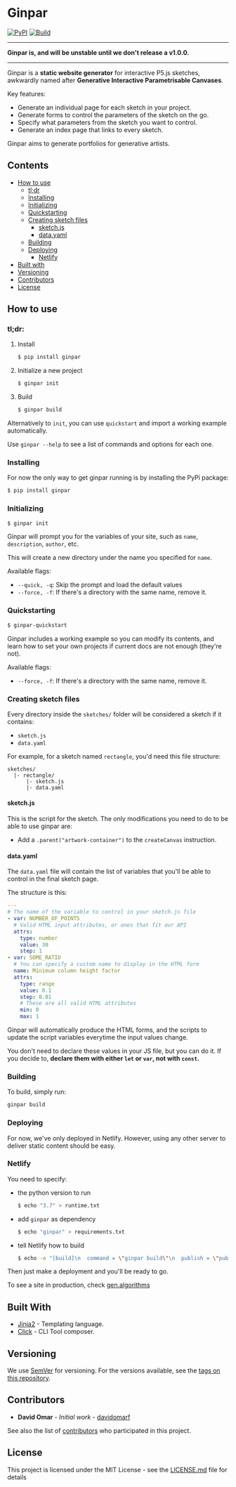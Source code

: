 # Ginpar

[![PyPI](https://img.shields.io/pypi/v/ginpar)](https://pypi.org/project/ginpar/)
[![Build](https://github.com/davidomarf/ginpar/workflows/build/badge.svg)](https://github.com/davidomarf/ginpar/actions?workflow=build)

---

**Ginpar is, and will be unstable until we don't release a v1.0.0.**

---

Ginpar is a **static website generator** for interactive P5.js sketches,
awkwardly named after **Generative Interactive Parametrisable Canvases**.

Key features:

- Generate an individual page for each sketch in your project.
- Generate forms to control the parameters of the sketch on the go.
- Specify what parameters from the sketch you want to control.
- Generate an index page that links to every sketch.

Ginpar aims to generate portfolios for generative artists.

## Contents

- [How to use](#how-to-use)
  - [tl;dr](#tldr)
  - [Installing](#Installing)
  - [Initializing](#initializing)
  - [Quickstarting](#quickstarting)
  - [Creating sketch files](#creating-sketch-files)
    - [sketch.js](#sketchjs)
    - [data.yaml](#datayaml)
  - [Building](#building)
  - [Deploying](#Deploying)
    - [Netlify](#netlify)
- [Built with](#built-with)
- [Versioning](#Versioning)
- [Contributors](#Contributors)
- [License](#License)

## How to use

### tl;dr:

1. Install
   ```sh
   $ pip install ginpar
   ```
1. Initialize a new project
   ```sh
   $ ginpar init
   ```
1. Build
   ```sh
   $ ginpar build
   ```

Alternatively to `init`, you can use `quickstart` and import a working example
automatically.

Use `ginpar --help` to see a list of commands and options for each one.

### Installing

For now the only way to get ginpar running is by installing the PyPi package:

```bash
$ pip install ginpar
```

### Initializing

```sh
$ ginpar init
```

Ginpar will prompt you for the variables of your site, such as `name`,
`description`, `author`, etc.

This will create a new directory under the name you specified for `name`.

Available flags:

- `--quick, -q`: Skip the prompt and load the default values
- `--force, -f`: If there's a directory with the same name, remove it.

### Quickstarting

```sh
$ ginpar-quickstart
```

Ginpar includes a working example so you can modify its contents, and learn
how to set your own projects if current docs are not enough (they're not).

Available flags:

- `--force, -f`: If there's a directory with the same name, remove it.

### Creating sketch files

Every directory inside the `sketches/` folder will be considered a sketch if
it contains:

- `sketch.js`
- `data.yaml`

For example, for a sketch named `rectangle`, you'd need this file structure:

```
sketches/
  |- rectangle/
      |- sketch.js
      |- data.yaml
```

#### sketch.js

This is the script for the sketch. The only modifications you need to do to
be able to use ginpar are:

- Add a `.parent("artwork-container")` to the `createCanvas` instruction.

#### data.yaml

The `data.yaml` file will contain the list of variables that you'll be able to
control in the final sketch page.

The structure is this:

```yaml
---
# The name of the variable to control in your sketch.js file
- var: NUMBER_OF_POINTS 
  # Valid HTML input attributes, or ones that fit our API
  attrs: 
    type: number 
    value: 30
    step: 1
- var: SOME_RATIO
  # You can specify a custom name to display in the HTML form
  name: Minimum column height factor 
  attrs:
    type: range
    value: 0.1
    step: 0.01
    # These are all valid HTML attributes
    min: 0 
    max: 1
```

Ginpar will automatically produce the HTML forms, and the scripts to update the
script variables everytime the input values change.

You don't need to declare these values in your JS file, but you can do it. If
you decide to, **declare them with either `let` or `var`, not with `const`.**

### Building

To build, simply run:

```sh
ginpar build
```

### Deploying

For now, we've only deployed in Netlify. However, using any other server
to deliver static content should be easy.

### Netlify

You need to specify:

- the python version to run
  ```sh
  $ echo "3.7" > runtime.txt
  ```
- add `ginpar` as dependency
  ```sh
  $ echo "ginpar" > requirements.txt
  ```
- tell Netlify how to build
  ```sh
  $ echo -e "[build]\n  command = \"ginpar build\"\n  publish = \"public\"" > netlify.toml
  ```

Then just make a deployment and you'll be ready to go.

To see a site in production, check [gen.algorithms][algo]

## Built With

- [Jinja2][jinja] - Templating language.
- [Click][click] - CLI Tool composer.
## Versioning

We use [SemVer][semver] for versioning. For the versions
available, see the
[tags on this repository](https://github.com/davidomarf/ginpar/tags).

## Contributors

- **David Omar** - _Initial work_ -
  [davidomarf](https://github.com/davidomarf)

See also the list of
[contributors](https://github.com/davidomarf/ginpar/contributors)
who participated in this project.

## License

This project is licensed under the MIT License - see the
[LICENSE.md](LICENSE) file for details

[semver]: semver.org
[examples]: examples
[config-example]: config-example
[params-api]: params-api
[jinja]: https://jinja.palletsprojects.com/
[click]: https://click.palletsprojects.com/
[pelican]: https://getpelican.com
[algo]: https://github.com/davidomarf/gen.algorithms